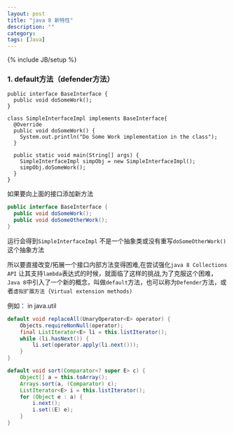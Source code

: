 ```yaml
---
layout: post
title: "java 8 新特性"
description: ""
category: 
tags: [Java]
---
```

{% include JB/setup %}

### 1. default方法（defender方法）

```
public interface BaseInterface {
  public void doSomeWork();
}

class SimpleInterfaceImpl implements BaseInterface{
  @Override
  public void doSomeWork() {
    System.out.println("Do Some Work implementation in the class");
  }
 
  public static void main(String[] args) {
    SimpleInterfaceImpl simpObj = new SimpleInterfaceImpl();
    simpObj.doSomeWork();
  }
}
```

如果要向上面的接口添加新方法

```java
public interface BaseInterface {
  public void doSomeWork();
  public void doSomeOtherWork();
}
```

运行会得到`SimpleInterfaceImpl` 不是一个抽象类或没有重写`doSomeOtherWork()`这个抽象方法


所以要直接改变/拓展一个接口内部方法变得困难,在尝试强化`java 8 Collections API` 让其支持`lambda`表达式的时候，就面临了这样的挑战,为了克服这个困难，`Java 8`中引入了一个新的概念，叫做`default`方法，也可以称为`Defender`方法，或者`虚拟扩展方法`（`Virtual extension methods)`

例如： in java.util
```java
default void replaceAll(UnaryOperator<E> operator) {
    Objects.requireNonNull(operator);
    final ListIterator<E> li = this.listIterator();
    while (li.hasNext()) {
        li.set(operator.apply(li.next()));
    }
}

default void sort(Comparator<? super E> c) {
    Object[] a = this.toArray();
    Arrays.sort(a, (Comparator) c);
    ListIterator<E> i = this.listIterator();
    for (Object e : a) {
        i.next();
        i.set((E) e);
    }
}
```
